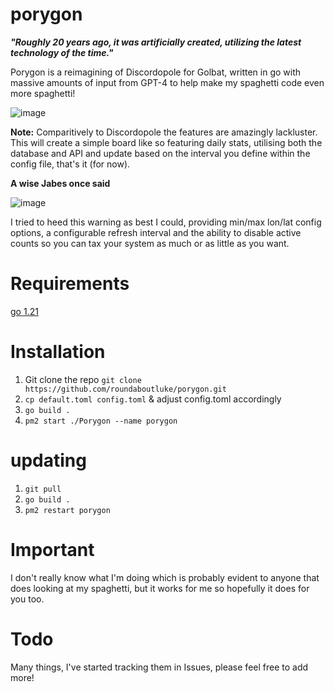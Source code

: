 # porygon
**_"Roughly 20 years ago, it was artificially created, utilizing the latest technology of the time."_**

Porygon is a reimagining of Discordopole for Golbat, written in go with massive amounts of input from GPT-4 to help make my spaghetti code even more spaghetti!

![image](https://i.imgur.com/sGmc7KX.png)


**Note:** Comparitively to Discordopole the features are amazingly lackluster. This will create a simple board like so featuring daily stats, utilising both the database and API and update based on the interval you define within the config file, that's it (for now).

**A wise Jabes once said**


![image](https://i.imgur.com/ZOsk45B.png)

I tried to heed this warning as best I could, providing min/max lon/lat config options, a configurable refresh interval and the ability to disable active counts so you can tax your system as much or as little as you want.

# Requirements

[go 1.21](https://go.dev/doc/install)

# Installation

1. Git clone the repo `git clone https://github.com/roundaboutluke/porygon.git`
2. `cp default.toml config.toml` & adjust config.toml accordingly
3. `go build .`
4. `pm2 start ./Porygon --name porygon`


# updating

1. `git pull`
3. `go build .`
3. `pm2 restart porygon`

# Important

I don't really know what I'm doing which is probably evident to anyone that does looking at my spaghetti, but it works for me so hopefully it does for you too.

# Todo

Many things, I've started tracking them in Issues, please feel free to add more!

